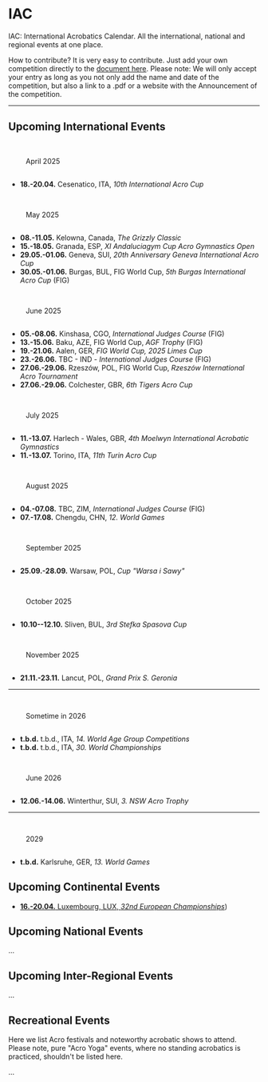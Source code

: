 # IAC

IAC: International Acrobatics Calendar. All the international, national and regional events at one place. 

How to contribute? It is very easy to contribute. Just add your own competition directly to the [document here]( https://github.com/floshin/acrolib/new/main). Please note: We will only accept your entry as long as you not only add the name and date of the competition, but also a link to a .pdf or a website with the Announcement of the competition. 

---

## Upcoming International Events


### April 2025

* **18.-20.04.** Cesenatico, ITA, *10th International Acro Cup*

<!--
| Date | City | Country | Name | Info |
| ---- | ---- | ------- | ---- | ---- |
| 12.04. | Ottendorf-Okrilla | GER | 27th Internationales Traditionsturnier	| competition website |
| 18.-20.04. | Cesenatico	| ITA | 10th International Acro Cup | for Clubs	| 
-->

### May 2025

* **08.-11.05.** Kelowna, Canada, *The Grizzly Classic*
* **15.-18.05.** Granada, ESP, *XI Andaluciagym Cup Acro Gymnastics Open*
* **29.05.-01.06.** Geneva, SUI, *20th Anniversary Geneva International Acro Cup*
* **30.05.-01.06.** Burgas, BUL, FIG World Cup, *5th Burgas International Acro Cup* (FIG)


### June 2025

* **05.-08.06.** Kinshasa, CGO, *International Judges Course* (FIG)
* **13.-15.06.** Baku, AZE, FIG World Cup, *AGF Trophy* (FIG)
* **19.-21.06.** Aalen, GER, *FIG World Cup, 2025 Limes Cup*
* **23.-26.06.** TBC - IND - *International Judges Course* (FIG)
* **27.06.-29.06.** Rzeszów, POL, FIG World Cup, *Rzeszów International Acro Tournament*
* **27.06.-29.06.** Colchester, GBR, *6th Tigers Acro Cup*


### July 2025

* **11.-13.07.**	Harlech - Wales, GBR, *4th Moelwyn International Acrobatic Gymnastics*
* **11.-13.07.** Torino, ITA, *11th Turin Acro Cup*


### August 2025

* **04.-07.08.** TBC,	ZIM, *International Judges Course* (FIG)
* **07.-17.08.** Chengdu, CHN, *12. World Games*


### September 2025

* **25.09.-28.09.** Warsaw,	POL, *Cup "Warsa i Sawy"*


### October 2025

* **10.10--12.10.** Sliven,	BUL, *3rd Stefka Spasova Cup*


### November 2025

* **21.11.-23.11.** Lancut, POL,	*Grand Prix S. Geronia*

---

### Sometime in 2026

* **t.b.d.** t.b.d.,	ITA, *14. World Age Group Competitions*
* **t.b.d.** t.b.d., ITA, *30. World Championships*


### June 2026

* **12.06.-14.06.** Winterthur, SUI, *3. NSW Acro Trophy*

---
 
### 2029

* **t.b.d.** Karlsruhe,	GER, *13. World Games*


## Upcoming Continental Events 

* [**16.-20.04.** Luxembourg, LUX, *32nd European Championships*](https://www.europeangymnastics.com/))


## Upcoming National Events

...


## Upcoming Inter-Regional Events

...


## Recreational Events

Here we list Acro festivals and noteworthy acrobatic shows to attend. Please note, pure "Acro Yoga" events, where no standing acrobatics is practiced, shouldn't be listed here. 

...


<style>

h3 {
  margin: 20px 20px 5px;
  padding: 10px 15px;
  background: var(--dark);
  font-size: inherit;
  display: inline-block;
  font-weight: normal;
}
 
main ul {
  list-style: none;
  padding-left: 0;
  overflow: hidden;
 }
 
main li {
  background: var(--dark);
  margin-bottom: 5px;
  padding: 10px;
  white-space: nowrap;
  overflow: hidden;
  text-overflow: ellipsis;
 } 

 main strong {
   display: block;
   min-width: 100%;
   font-size: 14px;
   font-weight: normal;
 }
  
</style>
